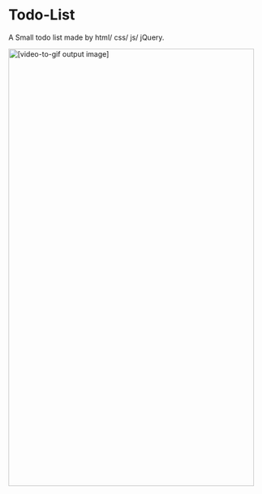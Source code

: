 # Todo-List
A Small todo list made by html/ css/ js/ jQuery.


<img src="//im2.ezgif.com/tmp/ezgif-2-60a85684d5d4.gif" style="width:484px;height:864px" alt="[video-to-gif output image]">
